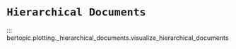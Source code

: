 # `Hierarchical Documents`

::: bertopic.plotting._hierarchical_documents.visualize_hierarchical_documents
